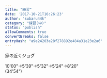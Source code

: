 ```yaml
---
title: "練習"
date: '2017-10-21T16:26:23'
author: "subaru44k"
category: "練習(中)"
status: "publish"
allowComments: true
convertBreaks: false
entryHash: "a9e24203a28f278892e484a31e23e2a6"
---
```

家の近くジョグ<br>
<br>
10'00"→5'39"→5'32"→5'24"→8'20"<br>
(34'54")
